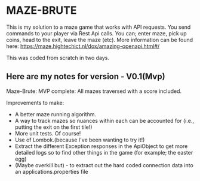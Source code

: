 # MAZE-BRUTE

This is my solution to a maze game that works with API requests.
You send commands to your player via Rest Api calls.
You can; enter maze, pick up coins, head to the exit, leave the maze (etc).
More information can be found here: https://maze.hightechict.nl/dox/amazing-openapi.html#/

This was coded from scratch in two days.

Here are my notes for version - V0.1(Mvp)
-
Maze-Brute:
MVP complete: All mazes traversed with a score included.

Improvements to make:
* A better maze running algorithm.
* A way to track mazes so nuances within each can be accounted for (i.e., putting the exit on the first tile!)
* More unit tests. Of course!
* Use of Lombok.(because I've been wanting to try it!)
* Extract the different Exception responses in the ApiObject to get more detailed logs so to find other things in the game (for example; the easter egg)
* (Maybe overkill but) - to extract out the hard coded connection data into an applications.properties file
